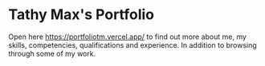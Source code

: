# Tathy Max's Portfolio

Open here https://portfoliotm.vercel.app/ to find out more about me, my skills, competencies, qualifications and experience. 
In addition to browsing through some of my work.

